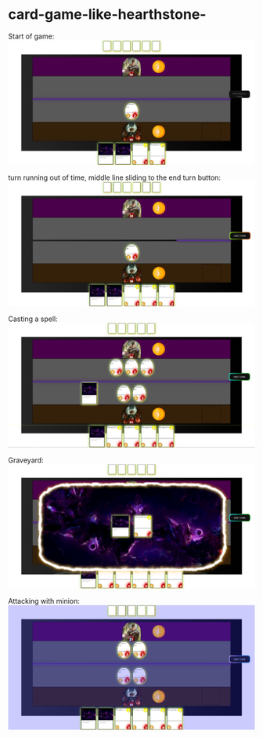 ﻿# card-game-like-hearthstone-






Start of game:
![](https://github.com/RobinRibaric/card-game-like-hearthstone-/blob/main/screenshots/gameboard-first.png)

turn running out of time, middle line sliding to the end turn button:
![](https://github.com/RobinRibaric/card-game-like-hearthstone-/blob/main/screenshots/gameboard-turnRunningOutOfTime.png)

Casting a spell:
![](https://github.com/RobinRibaric/card-game-like-hearthstone-/blob/main/screenshots/castingSpell.png)

Graveyard:
![](https://github.com/RobinRibaric/card-game-like-hearthstone-/blob/main/screenshots/graveyard.png)

Attacking with minion:
![](https://github.com/RobinRibaric/card-game-like-hearthstone-/blob/main/screenshots/attackingWithMinion.png)
